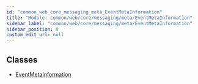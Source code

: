 ```yaml
---
id: "common_web_core_messaging_meta_EventMetaInformation"
title: "Module: common/web/core/messaging/meta/EventMetaInformation"
sidebar_label: "common/web/core/messaging/meta/EventMetaInformation"
sidebar_position: 0
custom_edit_url: null
---
```


## Classes

- [EventMetaInformation](../classes/common_web_core_messaging_meta_EventMetaInformation.EventMetaInformation.md)
